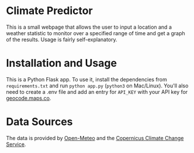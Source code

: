 # Climate Predictor
This is a small webpage that allows the user to input a location and a weather statistic to monitor over a specified range of time and get a graph of the results. Usage is fairly self-explanatory.

# Installation and Usage
This is a Python Flask app. To use it, install the dependencies from ```requirements.txt``` and run ```python app.py``` (```python3``` on Mac/Linux). You'll also need to create a .env file and add an entry for `API_KEY` with your API key for [geocode.maps.co](https://geocode.maps.co).

# Data Sources
The data is provided by [Open-Meteo](https://open-meteo.com) and the [Copernicus Climate Change Service](https://climate.copernicus.eu/). 
